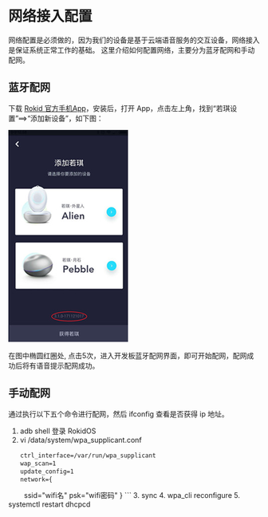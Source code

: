 # 网络接入配置

网络配置是必须做的，因为我们的设备是基于云端语音服务的交互设备，网络接入是保证系统正常工作的基础。
这里介绍如何配置网络，主要分为蓝牙配网和手动配网。

## 蓝牙配网
下载 [Rokid 官方手机App](http://s.rokidcdn.com/app/m_index.html)，安装后，打开 App，点击左上角，找到“若琪设置”==>“添加新设备”，如下图：

![network_connect](../../files/network_connect.jpg) 

在图中椭圆红圈处, 点击5次，进入开发板蓝牙配网界面，即可开始配网，配网成功后将有语音提示配网成功。

## 手动配网
通过执行以下五个命令进行配网，然后 ifconfig 查看是否获得 ip 地址。
1. adb shell 登录 RokidOS
2. vi /data/system/wpa_supplicant.conf
	```
	ctrl_interface=/var/run/wpa_supplicant
	wap_scan=1
	update_config=1
	network={
        	ssid="wifi名"
		psk="wifi密码"
	}
	```
3. sync
4. wpa_cli reconfigure
5. systemctl restart dhcpcd
